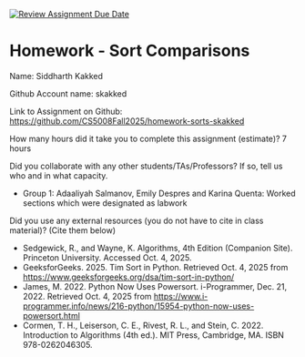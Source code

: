 [![Review Assignment Due Date](https://classroom.github.com/assets/deadline-readme-button-22041afd0340ce965d47ae6ef1cefeee28c7c493a6346c4f15d667ab976d596c.svg)](https://classroom.github.com/a/ITG1kIAV)
# Homework - Sort Comparisons

Name: Siddharth Kakked

Github Account name: skakked

Link to Assignment on Github: https://github.com/CS5008Fall2025/homework-sorts-skakked

How many hours did it take you to complete this assignment (estimate)? 7 hours

Did you collaborate with any other students/TAs/Professors? If so, tell us who and in what capacity.  
- Group 1: Adaaliyah Salmanov, Emily Despres and Karina Quenta: Worked sections which were designated as labwork


Did you use any external resources (you do not have to cite in class material)? (Cite them below)  
- Sedgewick, R., and Wayne, K. Algorithms, 4th Edition (Companion Site). Princeton University. Accessed Oct. 4, 2025.
- GeeksforGeeks. 2025. Tim Sort in Python. Retrieved Oct. 4, 2025 from https://www.geeksforgeeks.org/dsa/tim-sort-in-python/
- James, M. 2022. Python Now Uses Powersort. i-Programmer, Dec. 21, 2022. Retrieved Oct. 4, 2025 from https://www.i-programmer.info/news/216-python/15954-python-now-uses-powersort.html
- Cormen, T. H., Leiserson, C. E., Rivest, R. L., and Stein, C. 2022. Introduction to Algorithms (4th ed.). MIT Press, Cambridge, MA. ISBN 978-0262046305.

